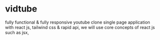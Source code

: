 # vidtube
 fully functional &amp; fully responsive youtube clone single page application with react js, tailwind css &amp; rapid api, we will use core concepts of react js such as jsx, 
